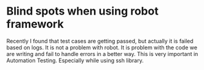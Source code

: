 # Blind spots when using robot framework

Recently I found that test cases are getting passed, but actually it
is failed based on logs. It is not a problem with robot. It is problem
with the code we are writing and fail to handle errors in a better
way. This is very important in Automation Testing. Especially while
using ssh library.